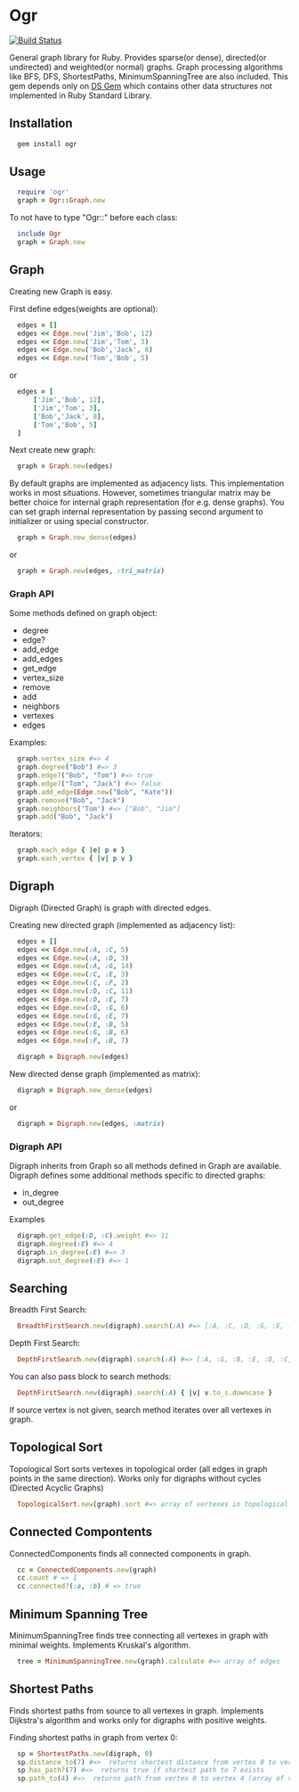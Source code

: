 # Ogr

[![Build Status](https://travis-ci.org/knife/ogr.svg?branch=master)](https://travis-ci.org/knife/ogr)

General graph library for Ruby. Provides sparse(or dense), directed(or undirected) and weighted(or normal) graphs. 
Graph processing algorithms like BFS, DFS, ShortestPaths, MinimumSpanningTree are also included. 
This gem depends only on [DS Gem](https://github.com/knife/ds) which contains other data structures
not implemented in Ruby Standard Library.

## Installation

```ruby
  gem install ogr
```

## Usage

```ruby
  require 'ogr'
  graph = Ogr::Graph.new
```

To not have to type "Ogr::" before each class:

```ruby
  include Ogr
  graph = Graph.new
```


## Graph

Creating new Graph is easy.

First define edges(weights are optional):

```ruby
  edges = []
  edges << Edge.new('Jim','Bob', 12)
  edges << Edge.new('Jim','Tom', 3)
  edges << Edge.new('Bob','Jack', 8)
  edges << Edge.new('Tom','Bob', 5)
```
or

```ruby
  edges = [
      ['Jim','Bob', 12],
      ['Jim','Tom', 3],
      ['Bob','Jack', 8],
      ['Tom','Bob', 5]
  ]
```

Next create new graph:

```ruby
  graph = Graph.new(edges)
```

By default graphs are implemented as adjacency lists. This implementation works in most situations.
However, sometimes triangular matrix may be better choice for internal graph representation (for e.g. dense graphs).
You can set graph internal representation by passing second argument to initializer or using special constructor.

```ruby
  graph = Graph.new_dense(edges)
```
or

```ruby
  graph = Graph.new(edges, :tri_matrix)
```


### Graph API

Some methods defined on graph object:

* degree
* edge?
* add_edge
* add_edges
* get_edge
* vertex_size
* remove
* add
* neighbors
* vertexes
* edges

Examples:

```ruby
  graph.vertex_size #=> 4
  graph.degree("Bob") #=> 3
  graph.edge?("Bob", "Tom") #=> true
  graph.edge?("Tom", "Jack") #=> false
  graph.add_edge(Edge.new("Bob", "Kate"))
  graph.remove("Bob", "Jack")
  graph.neighbors('Tom') #=> ["Bob", "Jim"]
  graph.add("Bob", "Jack")
```

Iterators:

```ruby
  graph.each_edge { |e| p e }
  graph.each_vertex { |v| p v }
```


## Digraph

Digraph (Directed Graph) is graph with directed edges.

Creating new directed graph (implemented as adjacency list):

```ruby
  edges = []
  edges << Edge.new(:A, :C, 5)
  edges << Edge.new(:A, :D, 3)
  edges << Edge.new(:A, :G, 14)
  edges << Edge.new(:C, :E, 3)
  edges << Edge.new(:C, :F, 2)
  edges << Edge.new(:D, :C, 11)
  edges << Edge.new(:D, :E, 7)
  edges << Edge.new(:D, :G, 6)
  edges << Edge.new(:G, :E, 7)
  edges << Edge.new(:E, :B, 5)
  edges << Edge.new(:G, :B, 6)
  edges << Edge.new(:F, :B, 7)
```

```ruby
  digraph = Digraph.new(edges)
```

New directed dense graph (implemented as matrix):
```ruby
  digraph = Digraph.new_dense(edges)
```
or
```ruby
  digraph = Digraph.new(edges, :matrix)
```

### Digraph API

Digraph inherits from Graph so all methods defined in Graph are available.
Digraph defines some additional methods specific to directed graphs:

* in_degree
* out_degree

Examples
```ruby
  digraph.get_edge(:D, :C).weight #=> 11
  digraph.degree(:E) #=> 4
  digraph.in_degree(:E) #=> 3
  digraph.out_degree(:E) #=> 1
```

## Searching

Breadth First Search:
```ruby
  BreadthFirstSearch.new(digraph).search(:A) #=> [:A, :C, :D, :G, :E, :F, :B]
```

Depth First Search:
```ruby
  DepthFirstSearch.new(digraph).search(:A) #=> [:A, :G, :B, :E, :D, :C, :F]
```
      
You can also pass block to search methods:
```ruby
  DepthFirstSearch.new(digraph).search(:A) { |v| v.to_s.downcase }
```

If source vertex is not given, search method iterates over all vertexes in graph.

## Topological Sort

Topological Sort sorts vertexes in topological order (all edges in graph points in the same direction).
Works only for digraphs without cycles (Directed Acyclic Graphs)

```ruby
  TopologicalSort.new(graph).sort #=> array of vertexes in topological order
```

## Connected Compontents

ConnectedComponents finds all connected components in graph.

```ruby
  cc = ConnectedComponents.new(graph)
  cc.count # => 1
  cc.connected?(:a, :b) # => true
```

## Minimum Spanning Tree

MinimumSpanningTree finds tree connecting all vertexes in graph with minimal weights.
Implements Kruskal's algorithm.

```ruby
  tree = MinimumSpanningTree.new(graph).calculate #=> array of edges
```


## Shortest Paths

Finds shortest paths from source to all vertexes in graph. Implements Dijkstra's algorithm and
works only for digraphs with positive weights.

Finding shortest paths in graph from vertex 0:
```ruby
  sp = ShortestPaths.new(digraph, 0)
  sp.distance_to(7) #=>  returns shortest distance from vertex 0 to vertex 7
  sp.has_path?(7) #=>  returns true if shortest path to 7 exists
  sp.path_to(4) #=>  returns path from vertex 0 to vertex 4 (array of vertexes)
```


